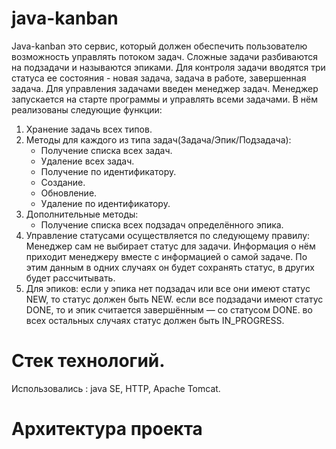 # java-kanban
Java-kanban это сервис, который должен обеспечить пользователю возможность управлять потоком задач. Сложные задачи разбиваются на подзадачи и называются эпиками. Для контроля задачи вводятся три статуса ее состояния - новая задача, задача в работе, завершенная задача. Для управления задачами введен менеджер задач. Менеджер запускается на старте программы и управлять всеми задачами. В нём реализованы следующие функции:
1. Хранение задачь всех типов. 
2. Методы для каждого из типа задач(Задача/Эпик/Подзадача):
    - Получение списка всех задач.
    - Удаление всех задач.
    - Получение по идентификатору.
    - Создание. 
    - Обновление. 
    - Удаление по идентификатору.
3. Дополнительные методы:
    - Получение списка всех подзадач определённого эпика.
4. Управление статусами осуществляется по следующему правилу:
    Менеджер сам не выбирает статус для задачи. Информация о нём приходит менеджеру вместе 
    с информацией о самой задаче. По этим данным в одних случаях он будет сохранять статус, 
    в других будет рассчитывать.
5. Для эпиков: 
    если у эпика нет подзадач или все они имеют статус NEW, то статус должен быть NEW.
    если все подзадачи имеют статус DONE, то и эпик считается завершённым — со статусом DONE.
    во всех остальных случаях статус должен быть IN_PROGRESS.
# Стек технологий.
Использовались : java SE, HTTP,  Apache Tomcat.
# Архитектура проекта

